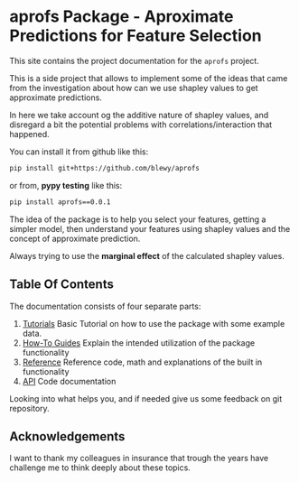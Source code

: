 # aprofs Package - Aproximate Predictions for Feature Selection

This site contains the project documentation for the
`aprofs` project.

This is a side project that allows to implement some of the ideas that came from the
investigation about how can we use shapley values to get approximate predictions.

In here we take account og the additive nature of shapley values, and disregard a bit the potential
problems with correlations/interaction that happened.

You can install it from github like this:
```bash
pip install git+https://github.com/blewy/aprofs
```

or from, **pypy testing** like this:

```bash
pip install aprofs==0.0.1
```

The idea of the package is to help you select your features, getting a simpler model, then understand your features
using shapley values and the concept of approximate prediction.

Always trying to use the **marginal effect** of the calculated shapley values.

## Table Of Contents

The documentation consists of four separate parts:

1. [Tutorials](Tutorial.ipynb) Basic Tutorial on how to use the package with some example data.
2. [How-To Guides](guide.md) Explain the intended utilization of the package functionality
3. [Reference](reference.md) Reference code, math and explanations of the built in functionality
4. [API](api.md) Code documentation

Looking into what helps you, and if needed give us some feedback on git repository.


## Acknowledgements

I want to thank my colleagues in insurance that trough the years have challenge me to think deeply about these topics.
